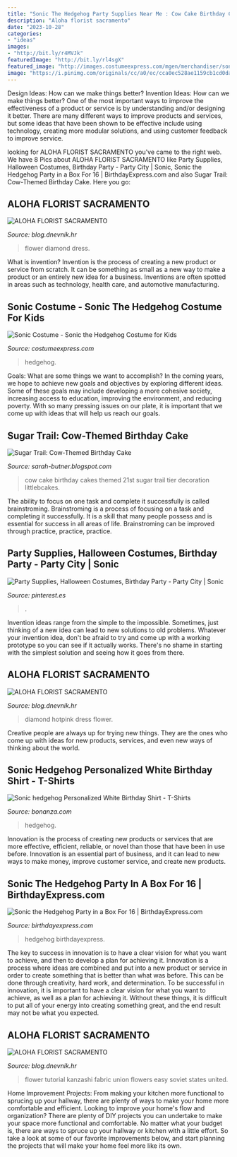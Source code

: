 ```yaml
---
title: "Sonic The Hedgehog Party Supplies Near Me : Cow Cake Birthday Cakes Themed 21st Sugar Trail Tier Decoration Littlebcakes"
description: "Aloha florist sacramento"
date: "2023-10-28"
categories:
- "ideas"
images:
- "http://bit.ly/r4MVJk"
featuredImage: "http://bit.ly/rl4sgX"
featured_image: "http://images.costumeexpress.com/mgen/merchandiser/sonic-the-hedgehog-sonic-kids-costume-cx-801140.jpg?is=80,80,0xffffff"
image: "https://i.pinimg.com/originals/cc/a0/ec/cca0ec528ae1159cb1cd0dad26468dff.jpg"
---
```



Design Ideas: How can we make things better?
Invention Ideas: How can we make things better?
One of the most important ways to improve the effectiveness of a product or service is by understanding and/or designing it better. There are many different ways to improve products and services, but some ideas that have been shown to be effective include using technology, creating more modular solutions, and using customer feedback to improve service.

	

		
looking for ALOHA FLORIST SACRAMENTO you've came to the right web. We have 8 Pics about ALOHA FLORIST SACRAMENTO like Party Supplies, Halloween Costumes, Birthday Party - Party City | Sonic, Sonic the Hedgehog Party in a Box For 16 | BirthdayExpress.com and also Sugar Trail: Cow-Themed Birthday Cake. Here you go:
		
    
## ALOHA FLORIST SACRAMENTO

<img loading=lazy src="http://bit.ly/r4MVJk" onerror="this.onerror=null;this.src='https://tse2.mm.bing.net/th?id=OIP.VvdVlf0nPR-GOk8ZFaTKBgAAAA&amp;pid=15.1';" alt="ALOHA FLORIST SACRAMENTO">

_Source: blog.dnevnik.hr_

>flower diamond dress. 

	

What is invention?
Invention is the process of creating a new product or service from scratch. It can be something as small as a new way to make a product or an entirely new idea for a business. Inventions are often spotted in areas such as technology, health care, and automotive manufacturing.

    
## Sonic Costume - Sonic The Hedgehog Costume For Kids

<img loading=lazy src="http://images.costumeexpress.com/mgen/merchandiser/sonic-the-hedgehog-sonic-kids-costume-cx-801140.jpg?is=80,80,0xffffff" onerror="this.onerror=null;this.src='https://tse1.mm.bing.net/th?id=OIP.qtrKzcccb3Juc18D1VDImAAAAA&amp;pid=15.1';" alt="Sonic Costume - Sonic the Hedgehog Costume for Kids">

_Source: costumeexpress.com_

>hedgehog. 

	

Goals: What are some things we want to accomplish?
In the coming years, we hope to achieve new goals and objectives by exploring different ideas. Some of these goals may include developing a more cohesive society, increasing access to education, improving the environment, and reducing poverty. With so many pressing issues on our plate, it is important that we come up with ideas that will help us reach our goals.

    
## Sugar Trail: Cow-Themed Birthday Cake

<img loading=lazy src="http://2.bp.blogspot.com/-3ByYyNIq4lE/TaxUro9tawI/AAAAAAAAAGQ/XQXMWAlrYk4/s1600/Cow+012.jpg" onerror="this.onerror=null;this.src='https://tse1.mm.bing.net/th?id=OIP.YmJO_bIp_cHtV8EAulBd1wHaLI&amp;pid=15.1';" alt="Sugar Trail: Cow-Themed Birthday Cake">

_Source: sarah-butner.blogspot.com_

>cow cake birthday cakes themed 21st sugar trail tier decoration littlebcakes. 

	

The ability to focus on one task and complete it successfully is called brainstroming. Brainstroming is a process of focusing on a task and completing it successfully. It is a skill that many people possess and is essential for success in all areas of life. Brainstroming can be improved through practice, practice, practice.

    
## Party Supplies, Halloween Costumes, Birthday Party - Party City | Sonic

<img loading=lazy src="https://i.pinimg.com/originals/cc/a0/ec/cca0ec528ae1159cb1cd0dad26468dff.jpg" onerror="this.onerror=null;this.src='https://tse3.mm.bing.net/th?id=OIP.NiRy1DCGH3_LBzp0v6Cu4QAAAA&amp;pid=15.1';" alt="Party Supplies, Halloween Costumes, Birthday Party - Party City | Sonic">

_Source: pinterest.es_

>. 

	

Invention ideas range from the simple to the impossible. Sometimes, just thinking of a new idea can lead to new solutions to old problems. Whatever your invention idea, don't be afraid to try and come up with a working prototype so you can see if it actually works. There's no shame in starting with the simplest solution and seeing how it goes from there.

    
## ALOHA FLORIST SACRAMENTO

<img loading=lazy src="http://bit.ly/rl4sgX" onerror="this.onerror=null;this.src='https://tse3.mm.bing.net/th?id=OIP.KdSXCNAet7Aw51lC6eSthAHaFO&amp;pid=15.1';" alt="ALOHA FLORIST SACRAMENTO">

_Source: blog.dnevnik.hr_

>diamond hotpink dress flower. 

	

Creative people are always up for trying new things. They are the ones who come up with ideas for new products, services, and even new ways of thinking about the world.

    
## Sonic Hedgehog Personalized White Birthday Shirt - T-Shirts

<img loading=lazy src="https://images.bonanzastatic.com/afu/images/1729/4775/77/Sonic_hedgehog.jpg" onerror="this.onerror=null;this.src='https://tse4.mm.bing.net/th?id=OIP.poEGd1wdhcu9DrCAC7aPfwHaGO&amp;pid=15.1';" alt="Sonic hedgehog Personalized White Birthday Shirt - T-Shirts">

_Source: bonanza.com_

>hedgehog. 

	

Innovation is the process of creating new products or services that are more effective, efficient, reliable, or novel than those that have been in use before. Innovation is an essential part of business, and it can lead to new ways to make money, improve customer service, and create new products.

    
## Sonic The Hedgehog Party In A Box For 16 | BirthdayExpress.com

<img loading=lazy src="http://images.birthdayexpress.com/mgen/260482v.jpg" onerror="this.onerror=null;this.src='https://tse1.mm.bing.net/th?id=OIP.Kge_5hRUPt4nnQMNOHhWSQHaHa&amp;pid=15.1';" alt="Sonic the Hedgehog Party in a Box For 16 | BirthdayExpress.com">

_Source: birthdayexpress.com_

>hedgehog birthdayexpress. 

	

The key to success in innovation is to have a clear vision for what you want to achieve, and then to develop a plan for achieving it.
Innovation is a process where ideas are combined and put into a new product or service in order to create something that is better than what was before. This can be done through creativity, hard work, and determination. To be successful in innovation, it is important to have a clear vision for what you want to achieve, as well as a plan for achieving it. Without these things, it is difficult to put all of your energy into creating something great, and the end result may not be what you expected.

    
## ALOHA FLORIST SACRAMENTO

<img loading=lazy src="http://bit.ly/oZ9FEq" onerror="this.onerror=null;this.src='https://tse1.mm.bing.net/th?id=OIP.PZHqjjWtCEGl5lzBaCO8QAAAAA&amp;pid=15.1';" alt="ALOHA FLORIST SACRAMENTO">

_Source: blog.dnevnik.hr_

>flower tutorial kanzashi fabric union flowers easy soviet states united. 

	

Home Improvement Projects: From making your kitchen more functional to sprucing up your hallway, there are plenty of ways to make your home more comfortable and efficient.
Looking to improve your home's flow and organization? There are plenty of DIY projects you can undertake to make your space more functional and comfortable. No matter what your budget is, there are ways to spruce up your hallway or kitchen with a little effort. So take a look at some of our favorite improvements below, and start planning the projects that will make your home feel more like its own.

